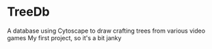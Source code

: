 # TreeDb

A database using Cytoscape to draw crafting trees from various video games
My first project, so it's a bit janky
